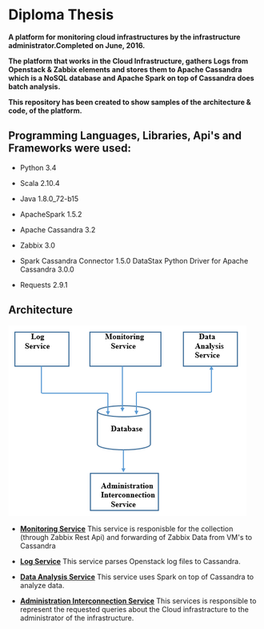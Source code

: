 # Diploma Thesis

__A platform for monitoring cloud infrastructures by the infrastructure administrator.Completed on June, 2016.__

__The platform that works in the Cloud Infrastructure, gathers Logs from Openstack & Zabbix elements and stores them
  to Apache Cassandra which is a NoSQL database and Apache Spark on top of Cassandra does batch analysis.__  
  
__This repository has been created to show samples of the architecture & code, of the platform.__

 ## Programming Languages, Libraries, Api's and Frameworks were used:

* Python 3.4 

* Scala 2.10.4 

* Java 1.8.0_72-b15 

* ApacheSpark 1.5.2 

* Apache Cassandra 3.2 

* Zabbix 3.0 

* Spark Cassandra Connector 1.5.0 DataStax Python Driver for Apache Cassandra 3.0.0 

* Requests 2.9.1

 ## Architecture
![Image of Architecture](https://github.com/kdalkafoukis/diploma_thesis/blob/master/img/platform_arch.PNG)

- [**Monitoring Service**](https://github.com/kdalkafoukis/diploma_thesis/tree/master/monitoring_service)
This service is responisble for the collection (through Zabbix Rest Api) and forwarding of Zabbix Data from VM's to Cassandra

- [**Log Service**](https://github.com/kdalkafoukis/diploma_thesis/tree/master/log_service)
This service parses Openstack log files to Cassandra.

- [**Data Analysis Service**](http://github.com)
This service uses Spark on top of Cassandra to analyze data.

- [**Administration Interconnection Service**](http://github.com)
This services is responsible to represent the requested queries about the Cloud infrastracture to the administrator of the infrastructure.

